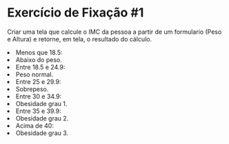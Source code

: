 <h1>Exercício de Fixação #1</h1>
<p>Criar uma tela que calcule o IMC da pessoa a partir de um formulario (Peso e Altura) e retorne, em tela, o resultado do cálculo.
    <li>Menos que 18.5:
        <li>Abaixo do peso.</li>
    </li>
    <li>Entre 18.5 e 24.9:
        <li>Peso normal.</li>
    </li>
    <li>Entre 25 e 29.9:
        <li>Sobrepeso.</li>
    </li>
    <li>Entre 30 e 34.9:
        <li>Obesidade grau 1.</li>
    </li>
    <li>Entre 35 e 39.9:
        <li>Obesidade grau 2.</li>
    </li>
    <li>Acima de 40:
        <li>Obesidade grau 3.</li>
    </li>
</p>